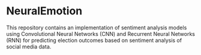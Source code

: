 # NeuralEmotion
This repository contains an implementation of sentiment analysis models using Convolutional Neural Networks (CNN) and Recurrent Neural Networks (RNN) for predicting election outcomes based on sentiment analysis of social media data. 
